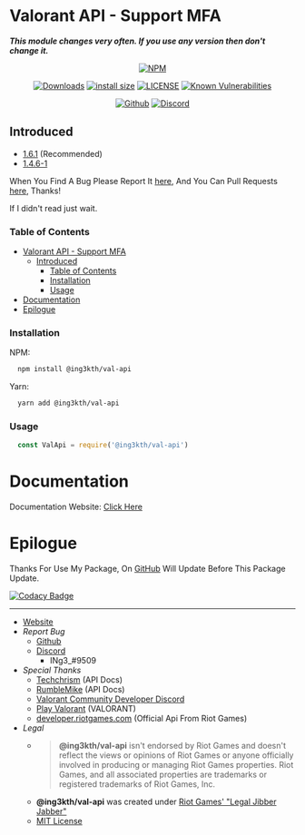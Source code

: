 # Valorant API - Support MFA

***This module changes very often. If you use any version then don't change it.***

<!-- Main -->
<div align="center">

  [![NPM](https://nodei.co/npm/@ing3kth/val-api.png)](https://nodei.co/npm/@ing3kth/val-api)

   [![Downloads](https://badgen.net/npm/dt/@ing3kth/val-api?icon=npm)](https://www.npmjs.com/package/@ing3kth/val-api)
   [![install size](https://packagephobia.com/badge?p=@ing3kth/val-api)](https://packagephobia.com/result?p=@ing3kth/val-api)
   [![LICENSE](https://badgen.net/badge/license/MIT/blue)](https://github.com/KTNG-3/val-api/blob/main/LICENSE)
   [![Known Vulnerabilities](https://snyk.io/test/npm/@ing3kth/val-api/badge.svg)](https://snyk.io/test/npm/@ing3kth/val-api)

   [![Github](https://badgen.net/badge/icon/github?icon=github&label)](https://github.com/KTNG-3/val-api)
   [![Discord](https://badgen.net/badge/icon/discord?icon=discord&label)](https://discord.gg/pbyWbUYjyt)

</div>

## Introduced

- [1.6.1](https://www.npmjs.com/package/@ing3kth/val-api/v/1.6.1) (Recommended)
- [1.4.6-1](https://www.npmjs.com/package/@ing3kth/val-api/v/1.4.6-1)

When You Find A Bug Please Report It [here](https://github.com/KTNG-3/val-api/issues), And You Can Pull Requests [here](https://github.com/KTNG-3/val-api/pulls), Thanks!

If I didn't read just wait.

### Table of Contents

- [Valorant API - Support MFA](#valorant-api---support-mfa)
  - [Introduced](#introduced)
    - [Table of Contents](#table-of-contents)
    - [Installation](#installation)
    - [Usage](#usage)
- [Documentation](#documentation)
- [Epilogue](#epilogue)

### Installation

NPM:

```bash
  npm install @ing3kth/val-api
```

Yarn:

```bash
  yarn add @ing3kth/val-api
```

### Usage

```javascript
  const ValApi = require('@ing3kth/val-api')
```

# Documentation

Documentation Website: [Click Here](https://ktng-3.github.io/val-api/docs.html)

# Epilogue

Thanks For Use My Package,
On [GitHub](https://github.com/KTNG-3/val-api) Will Update Before This Package Update.

[![Codacy Badge](https://app.codacy.com/project/badge/Grade/b3bd20059ade46e78a605bf6a0b1f1e1)](https://www.codacy.com/gh/KTNG-3/val-api/dashboard?utm_source=github.com&amp;utm_medium=referral&amp;utm_content=KTNG-3/val-api&amp;utm_campaign=Badge_Grade)

***

- [Website](https://ingkth.wordpress.com/)
- *Report Bug*
  - [Github](https://github.com/KTNG-3/val-api/issues)
  - [Discord](https://discord.gg/pbyWbUYjyt)
    - INg3_#9509
- *Special Thanks*
  - [Techchrism](https://github.com/techchrism/valorant-api-docs) (API Docs)
  - [RumbleMike](https://github.com/RumbleMike/ValorantClientAPI) (API Docs)
  - [Valorant Community Developer Discord](https://discord.gg/sCgvpXJfEE)
  - [Play Valorant](https://playvalorant.com/) (VALORANT)
  - [developer.riotgames.com](https://developer.riotgames.com/) (Official Api From Riot Games)
- *Legal*
  - >**@ing3kth/val-api** isn't endorsed by Riot Games and doesn't reflect the views or opinions of Riot Games or anyone officially involved in producing or managing Riot Games properties. Riot Games, and all associated properties are trademarks or registered trademarks of Riot Games, Inc.
  - **@ing3kth/val-api** was created under [Riot Games' "Legal Jibber Jabber"](https://www.riotgames.com/en/legal)
  - [MIT License](https://github.com/KTNG-3/val-api/blob/main/LICENSE)